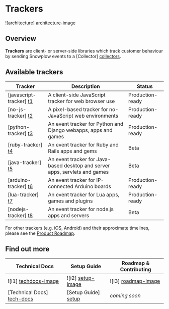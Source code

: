 # Trackers

![architecture] [architecture-image]

## Overview

**Trackers** are client- or server-side libraries which track customer behaviour by sending Snowplow events to a [Collector] [collectors].

## Available trackers

| Tracker                   | Description                                                    | Status           |
|---------------------------|----------------------------------------------------------------|------------------|
| [javascript-tracker] [t1] | A client-side JavaScript tracker for web browser use           | Production-ready |
| [no-js-tracker] [t2]      | A pixel-based tracker for no-JavaScript web environments       | Production-ready |
| [python-tracker] [t3]     | An event tracker for Python and Django webapps, apps and games | Production-ready |
| [ruby-tracker] [t4]       | An event tracker for Ruby and Rails apps and gems              | Beta             |
| [java-tracker] [t5]       | An event tracker for Java-based desktop and server apps, servlets and games | Beta |
| [arduino-tracker] [t6]    | An event tracker for IP-connected Arduino boards               | Production-ready |
| [lua-tracker] [t7]        | An event tracker for Lua apps, games and plugins               | Production-ready |
| [nodejs-tracker] [t8]     | An event tracker for node.js apps and servers                  | Beta             |

For other trackers (e.g. iOS, Android) and their approximate timelines, please see the [Product Roadmap][roadmap].

## Find out more

| Technical Docs               | Setup Guide           | Roadmap & Contributing               |         
|------------------------------|-----------------------|--------------------------------------|
| ![i1] [techdocs-image]       | ![i2] [setup-image]   | ![i3] [roadmap-image]                |
| [Technical Docs] [tech-docs] | [Setup Guide] [setup] | _coming soon_                        |

[architecture-image]: https://d3i6fms1cm1j0i.cloudfront.net/github-wiki/images/1-trackers.png
[collectors]: https://github.com/snowplow/snowplow/tree/master/2-collectors
[t1]: https://github.com/snowplow/javascript-tracker
[t2]: ./no-js-tracker/
[t3]: https://github.com/snowplow/python-tracker
[t4]: https://github.com/snowplow/ruby-tracker
[t5]: https://github.com/snowplow/java-tracker
[t6]: https://github.com/snowplow/arduino-tracker
[t7]: https://github.com/snowplow/lua-tracker
[t8]: https://github.com/snowplow/snowplow-nodejs-tracker
[setup]: https://github.com/snowplow/snowplow/wiki/Setting-up-a-Tracker
[tech-docs]: https://github.com/snowplow/snowplow/wiki/trackers
[wiki]: https://github.com/snowplow/snowplow/wiki
[techdocs-image]: https://d3i6fms1cm1j0i.cloudfront.net/github/images/techdocs.png
[setup-image]: https://d3i6fms1cm1j0i.cloudfront.net/github/images/setup.png
[roadmap-image]: https://d3i6fms1cm1j0i.cloudfront.net/github/images/roadmap.png
[roadmap]: https://github.com/snowplow/snowplow/wiki/Product-roadmap
